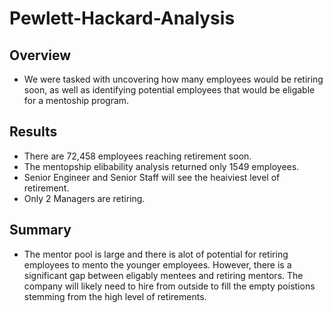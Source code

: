 # Pewlett-Hackard-Analysis

## Overview

- We were tasked with uncovering how many employees would be retiring soon, as well as identifying potential employees that would be eligable for a mentoship program. 

## Results

- There are 72,458 employees reaching retirement soon. 
- The mentopship elibability analysis returned only 1549 employees. 
- Senior Engineer and Senior Staff will see the heaiviest level of retirement. 
- Only 2 Managers are retiring. 

## Summary

- The mentor pool is large and there is alot of potential for retiring employees to mento the younger employees. However, there is a significant gap between eligably mentees and retiring mentors. The company will likely need to hire from outside to fill the empty poistions stemming from the high level of retirements. 
